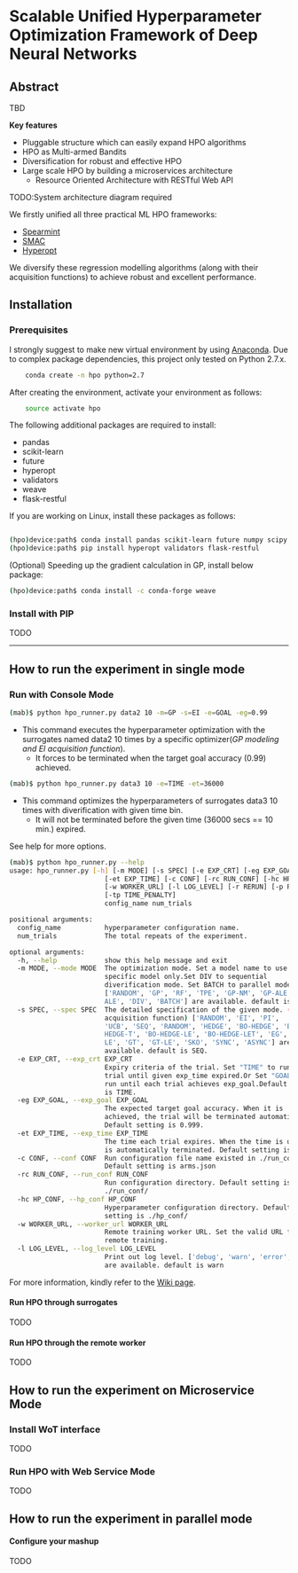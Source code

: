 # Scalable Unified Hyperparameter Optimization Framework of Deep Neural Networks

## Abstract

TBD

**Key features**
  * Pluggable structure which can easily expand HPO algorithms
  * HPO as Multi-armed Bandits
  * Diversification for robust and effective HPO
  * Large scale HPO by building a microservices architecture
    * Resource Oriented Architecture with RESTful Web API

TODO:System architecture diagram required

We firstly unified all three practical ML HPO frameworks:

* [Spearmint](https://github.com/JasperSnoek/spearmint) 
* [SMAC](http://www.cs.ubc.ca/labs/beta/Projects/SMAC/)
* [Hyperopt](https://github.com/hyperopt/hyperopt)

We diversify these regression modelling algorithms (along with their acquisition functions) to achieve robust and excellent performance. 

## Installation

### Prerequisites

I strongly suggest to make new virtual environment by using [Anaconda](https://www.anaconda.com/download/).
Due to complex package dependencies, this project only tested on Python 2.7.x.

```bash
    conda create -n hpo python=2.7
```

After creating the environment, activate your environment as follows:

```bash
    source activate hpo
```

The following additional packages are required to install:

* pandas
* scikit-learn
* future
* hyperopt
* validators
* weave
* flask-restful

If you are working on Linux, install these packages as follows:

```bash

(hpo)device:path$ conda install pandas scikit-learn future numpy scipy
(hpo)device:path$ pip install hyperopt validators flask-restful
```

(Optional) Speeding up the gradient calculation in GP, install below package:
```bash
(hpo)device:path$ conda install -c conda-forge weave
```

### Install with PIP

TODO

------

## How to run the experiment in single mode

### Run with Console Mode

```bash
(mab)$ python hpo_runner.py data2 10 -m=GP -s=EI -e=GOAL -eg=0.99
```

* This command executes the hyperparameter optimization with the surrogates named data2 10 times by a specific optimizer(*GP modeling and EI acquisition function*).
  * It forces to be terminated when the target goal accuracy (0.99) achieved.


```bash
(mab)$ python hpo_runner.py data3 10 -e=TIME -et=36000
```

* This command optimizes the hyperparameters of surrogates data3 10 times with diverification with given time bin.
  * It will not be terminated before the given time (36000 secs == 10 min.) expired.


See help for more options.

```bash
(mab)$ python hpo_runner.py --help
usage: hpo_runner.py [-h] [-m MODE] [-s SPEC] [-e EXP_CRT] [-eg EXP_GOAL]
                        [-et EXP_TIME] [-c CONF] [-rc RUN_CONF] [-hc HP_CONF]
                        [-w WORKER_URL] [-l LOG_LEVEL] [-r RERUN] [-p PKL]
                        [-tp TIME_PENALTY]
                        config_name num_trials

positional arguments:
  config_name           hyperparameter configuration name.
  num_trials            The total repeats of the experiment.

optional arguments:
  -h, --help            show this help message and exit
  -m MODE, --mode MODE  The optimization mode. Set a model name to use a
                        specific model only.Set DIV to sequential
                        diverification mode. Set BATCH to parallel mode.
                        ['RANDOM', 'GP', 'RF', 'TPE', 'GP-NM', 'GP-ALE', 'RF-
                        ALE', 'DIV', 'BATCH'] are available. default is DIV.
  -s SPEC, --spec SPEC  The detailed specification of the given mode. (e.g.
                        acquisition function) ['RANDOM', 'EI', 'PI',
                        'UCB', 'SEQ', 'RANDOM', 'HEDGE', 'BO-HEDGE', 'BO-
                        HEDGE-T', 'BO-HEDGE-LE', 'BO-HEDGE-LET', 'EG', 'EG-
                        LE', 'GT', 'GT-LE', 'SKO', 'SYNC', 'ASYNC'] are
                        available. default is SEQ.
  -e EXP_CRT, --exp_crt EXP_CRT
                        Expiry criteria of the trial. Set "TIME" to run each
                        trial until given exp_time expired.Or Set "GOAL" to
                        run until each trial achieves exp_goal.Default setting
                        is TIME.
  -eg EXP_GOAL, --exp_goal EXP_GOAL
                        The expected target goal accuracy. When it is
                        achieved, the trial will be terminated automatically.
                        Default setting is 0.999.
  -et EXP_TIME, --exp_time EXP_TIME
                        The time each trial expires. When the time is up, it
                        is automatically terminated. Default setting is 86400.
  -c CONF, --conf CONF  Run configuration file name existed in ./run_conf/.
                        Default setting is arms.json
  -rc RUN_CONF, --run_conf RUN_CONF
                        Run configuration directory. Default setting is
                        ./run_conf/
  -hc HP_CONF, --hp_conf HP_CONF
                        Hyperparameter configuration directory. Default
                        setting is ./hp_conf/
  -w WORKER_URL, --worker_url WORKER_URL
                        Remote training worker URL. Set the valid URL for
                        remote training.
  -l LOG_LEVEL, --log_level LOG_LEVEL
                        Print out log level. ['debug', 'warn', 'error', 'log']
                        are available. default is warn


```

For more information, kindly refer to the [Wiki page](https://github.com/hyunghunny/hpo-mab/wiki).

#### Run HPO through surrogates
TODO

#### Run HPO through the remote worker

TODO

## How to run the experiment on Microservice Mode

### Install WoT interface 

TODO

### Run HPO with Web Service Mode

TODO

## How to run the experiment in parallel mode

#### Configure your mashup

TODO
